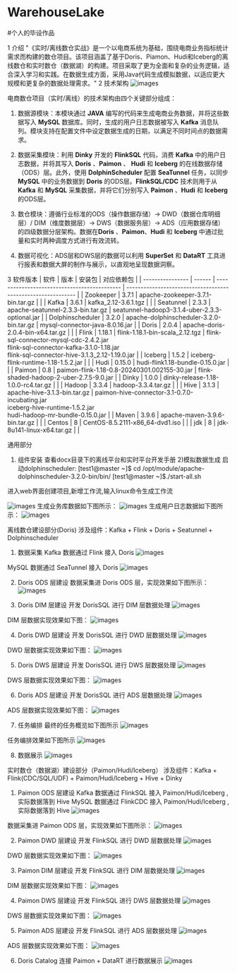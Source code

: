 # WarehouseLake
#个人的毕设作品

1 介绍
"《实时/离线数仓实战》是一个以电商系统为基础，围绕电商业务指标统计需求而构建的数仓项目。该项目涵盖了基于Doris、Piamon、Hudi和Iceberg的离线数仓和实时数仓（数据湖）的构建。项目采取了更为全面和复杂的业务逻辑，适合深入学习和实践。在数据生成方面，采用Java代码生成模拟数据，以适应更大规模和更复杂的数据处理需求。"
2 技术架构
![images](/images/图片1.png)

电商数仓项目（实时/离线）的技术架构由四个关键部分组成：

1. 数据源模块：本模块通过 **JAVA** 编写的代码来生成电商业务数据，并将这些数据写入 **MySQL** 数据库。同时，生成的用户日志数据被写入 **Kafka** 消息队列。模块支持在配置文件中设定数据生成的日期，以满足不同时间点的数据需求。

2. 数据采集模块：利用 **Dinky** 开发的 **FlinkSQL** 代码，消费 **Kafka** 中的用户日志数据，并将其写入 **Doris** 、**Paimon** 、 **Hudi** 和 **Iceberg** 的在线数据存储（ODS）层。此外，使用 **DolphinScheduler** 配置 **SeaTunnel** 任务，以同步 **MySQL** 中的业务数据到 **Doris** 的ODS层。**FlinkSQL/CDC** 技术则用于从 **Kafka** 和 **MySQL** 采集数据，并将它们分别写入 **Paimon** 、**Hudi** 和 **Iceberg** 的ODS层。

3. 数仓模块：遵循行业标准的ODS（操作数据存储）-> DWD（数据仓库明细层）/ DIM（维度数据层）-> DWS（数据服务层）-> ADS（应用数据存储）的四级数据分层架构。数据在**Doris** 、**Paimon**、**Hudi** 和 **Iceberg** 中通过批量和实时两种调度方式进行有效流转。

4. 数据可视化：ADS层和DWS层的数据可以利用 **SuperSet** 和 **DataRT** 工具进行报表和数据大屏的制作与展示，以直观地呈现数据洞察。

3 软件版本
| 软件             | 版本   | 安装包                                       | 对应依赖包                                                   |
| ---------------- | ------ | -------------------------------------------- | ------------------------------------------------------------ |
| Zookeeper        | 3.7.1  | apache-zookeeper-3.7.1-bin.tar.gz            |                                                              |
| Kafka            | 3.6.1  | kafka_2.12-3.6.1.tgz                         |                                                              |
| Seatunnel        | 2.3.3  | apache-seatunnel-2.3.3-bin.tar.gz            | seatunnel-hadoop3-3.1.4-uber-2.3.3-optional.jar              |
| Dolphinscheduler | 3.2.0  | apache-dolphinscheduler-3.2.0-bin.tar.gz     | mysql-connector-java-8.0.16.jar                              |
| Doris            | 2.0.4  | apache-doris-2.0.4-bin-x64.tar.gz            |                                                              |
| Flink            | 1.18.1 | flink-1.18.1-bin-scala_2.12.tgz              | flink-sql-connector-mysql-cdc-2.4.2.jar <br> flink-sql-connector-kafka-3.1.0-1.18.jar <br> flink-sql-connector-hive-3.1.3_2.12-1.19.0.jar |
| Iceberg          | 1.5.2  | iceberg-flink-runtime-1.18-1.5.2.jar         |                                                              |
| Hudi             | 0.15.0 | hudi-flink1.18-bundle-0.15.0.jar             |                                                              |
| Paimon           | 0.8    | paimon-flink-1.18-0.8-20240301.002155-30.jar | flink-shaded-hadoop-2-uber-2.7.5-9.0.jar                     |
| Dinky            | 1.0.0  | dinky-release-1.18-1.0.0-rc4.tar.gz          |                                                              |
| Hadoop           | 3.3.4  | hadoop-3.3.4.tar.gz                          |                                                              |
| Hive             | 3.1.3  | apache-hive-3.1.3-bin.tar.gz                 | paimon-hive-connector-3.1-0.7.0-incubating.jar  <br> iceberg-hive-runtime-1.5.2.jar  <br> hudi-hadoop-mr-bundle-0.15.0.jar |
| Maven            | 3.9.6  | apache-maven-3.9.6-bin.tar.gz                |                                                              |
| Centos           | 8      | CentOS-8.5.2111-x86_64-dvd1.iso              |                                                              |
| jdk          | 8      | jdk-8u141-linux-x64.tar.gz |                                                              |

通用部分
1) 组件安装
   查看docx目录下的离线平台和实时平台开发手册
2)模拟数据生成
启动dolphinscheduler:
[test1@master ~]$ cd /opt/module/apache-dolphinscheduler-3.2.0-bin/bin/
[test1@master ~]$./start-all.sh

进入web界面创建项目,新增工作流,输入linux命令生成工作流

![images](/images/图片2.png)
生成业务库数据如下图所示：
![images](/images/图片3.png)
生成用户日志数据如下图所示：
![images](/images/图片4.png)

离线数仓建设部分(Doris)
涉及组件：Kafka + Flink + Doris + Seatunnel + Dolphinscheduler
1) 数据采集
Kafka 数据通过 Flink 接入 Doris
![images](/images/图片5.png)

MySQL 数据通过 SeaTunnel 接入 Doris
![images](/images/图片6.png)

2) Doris ODS 层建设
数据采集进 Doris ODS 层，实现效果如下图所示：
![images](/images/图片7.png)

3) Doris DIM 层建设
开发 DorisSQL 进行 DIM 层数据处理
![images](/images/图片8.png)

DIM 层数据实现效果如下图：
![images](/images/图片9.png)


4) Doris DWD 层建设
开发 DorisSQL 进行 DWD 层数据处理
![images](/images/图片10.png)


DWD 层数据实现效果如下图：
![images](/images/图片11.png)

5) Doris DWS 层建设
开发 DorisSQL 进行 DWS 层数据处理
![images](/images/图片12.png)

DWS 层数据实现效果如下图：
![images](/images/图片13.png)

6) Doris ADS 层建设
开发 DorisSQL 进行 ADS 层数据处理
![images](/images/图片14.png)

ADS 层数据实现效果如下图：
![images](/images/图片15.png)


7) 任务编排
最终的任务概览如下图所示
![images](/images/图片16.png)

任务编排效果如下图所示
![images](/images/图片17.png)

8) 数据展示
![images](/images/图片18.png)

实时数仓（数据湖）建设部分（Paimon/Hudi/Iceberg）
涉及组件：Kafka + Flink(CDC/SQL/UDF) + Paimon/Hudi/Iceberg + Hive + Dinky
1) Paimon ODS 层建设
Kafka 数据通过 FlinkSQL 接入 Paimon/Hudi/Iceberg ,实际数据落到 Hive
MySQL 数据通过 FlinkCDC 接入 Paimon/Hudi/Iceberg ,实际数据落到 Hive
![images](/images/图片19.png)

数据采集进 Paimon ODS 层，实现效果如下图所示：
![images](/images/图片20.png)

2) Paimon DWD 层建设
开发 FlinkSQL 进行 DWD 层数据处理
![images](/images/图片21.png)

DWD 层数据实现效果如下图：
![images](/images/图片22.png)

3) Paimon DIM 层建设
开发 FlinkSQL 进行 DIM 层数据处理
![images](/images/图片23.png)

DIM 层数据实现效果如下图：
![images](/images/图片24.png)

4) Paimon DWS 层建设
开发 FlinkSQL 进行 DWS 层数据处理
![images](/images/图片25.png)

DWS 层数据实现效果如下图：
![images](/images/图片26.png)

5) Paimon ADS 层建设
开发 FlinkSQL 进行 ADS 层数据处理
![images](/images/图片27.png)

ADS 层数据实现效果如下图：
![images](/images/图片28.png)

6) Doris Catalog 连接 Paimon + DataRT 进行数据展示
![images](/images/图片29.png)





